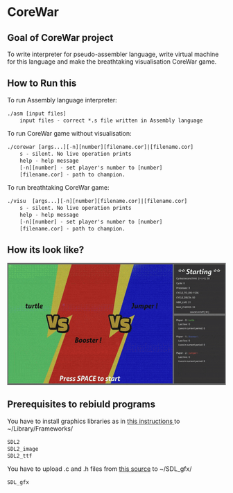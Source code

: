# CoreWar

## Goal of CoreWar project

To write interpreter for pseudo-assembler language, write virtual machine for this language and make the breathtaking visualisation CoreWar game.

## How to Run this
To run Assembly language interpreter:
```
./asm [input files]
	input files - correct *.s file written in Assembly language
```
To run CoreWar game without visualisation:
```
./corewar [args...][-n][number][filename.cor]|[filename.cor]
	s - silent. No live operation prints
	help - help message
	[-n][number] - set player's number to [number]
	[filename.cor] - path to champion.
```
To run breathtaking CoreWar game:
```
./visu	[args...][-n][number][filename.cor]|[filename.cor]
	s - silent. No live operation prints
	help - help message
	[-n][number] - set player's number to [number]
	[filename.cor] - path to champion.
```
## How its look like?

<img src="core3.gif" alt="CoreWar game" width="1024px">

## Prerequisites to rebiuld programs

You have to install graphics libraries as in <a href="http://lazyfoo.net/tutorials/SDL/01_hello_SDL/mac/index.php"> this instructions </a> to ~/Library/Frameworks/

```
SDL2        
SDL2_image  
SDL2_ttf    
```

You have to upload .c and .h files from <a href="http://www.ferzkopp.net/wordpress/2016/01/02/sdl_gfx-sdl2_gfx/">this source</a> to ~/SDL_gfx/
```
SDL_gfx
```
